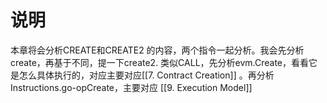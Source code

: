 # 说明
本章将会分析CREATE和CREATE2 的内容，两个指令一起分析。我会先分析create，再基于不同，提一下create2.
类似CALL，先分析evm.Create，看看它是怎么具体执行的，对应主要对应[[7. Contract Creation]] 。再分析 Instructions.go-opCreate，主要对应 [[9. Execution Model]] 
